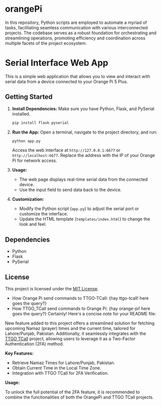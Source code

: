 # orangePi

In this repository, Python scripts are employed to automate a myriad of tasks, facilitating seamless communication with various interconnected projects. The codebase serves as a robust foundation for orchestrating and streamlining operations, promoting efficiency and coordination across multiple facets of the project ecosystem.

# Serial Interface Web App

This is a simple web application that allows you to view and interact with serial data from a device connected to your Orange Pi 5 Plus.

## Getting Started

1. **Install Dependencies:**
   Make sure you have Python, Flask, and PySerial installed.

   ```bash
   pip install flask pyserial
   ```

2. **Run the App:**
   Open a terminal, navigate to the project directory, and run:

   ```bash
   python app.py
   ```

   Access the web interface at `http://127.0.0.1:6677` or `http://localhost:6677`. Replace the address with the IP of your Orange Pi for network access.

3. **Usage:**

   - The web page displays real-time serial data from the connected device.
   - Use the input field to send data back to the device.

4. **Customization:**
   - Modify the Python script (`app.py`) to adjust the serial port or customize the interface.
   - Update the HTML template (`templates/index.html`) to change the look and feel.

## Dependencies

- Python
- Flask
- PySerial

## License

This project is licensed under the [MIT License](LICENSE).

- How Orange Pi send commands to TTGO-TCall:
  {hay ttgo-tcall! here goes the query?}
- How TTGO_TCall send commands to Orange Pi:
  {hay orange-pi! here goes the query?}
Certainly! Here's a concise note for your README file:

New feature added to this project offers a streamlined solution for fetching upcoming Namaz (prayer) times and the current time, tailored for Lahore/Punjab, Pakistan. Additionally, it seamlessly integrates with the [TTGO TCall](https://github.com/mhamidjamil/TTGO_TCall) project, allowing users to leverage it as a Two-Factor Authentication (2FA) method.

**Key Features:**

- Retrieve Namaz Times for Lahore/Punjab, Pakistan.
- Obtain Current Time in the Local Time Zone.
- Integration with TTGO TCall for 2FA Verification.

**Usage:**

To unlock the full potential of the 2FA feature, it is recommended to combine the functionalities of both the OrangePi and TTGO TCall projects.
